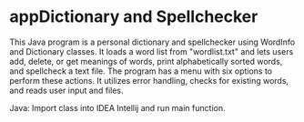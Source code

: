 # appDictionary and Spellchecker
This Java program is a personal dictionary and spellchecker using WordInfo and Dictionary classes. It loads a word list from "wordlist.txt" and lets users add, delete, or get meanings of words, print alphabetically sorted words, and spellcheck a text file. The program has a menu with six options to perform these actions. It utilizes error handling, checks for existing words, and reads user input and files.

Java: Import class into IDEA Intellij and run main function.
